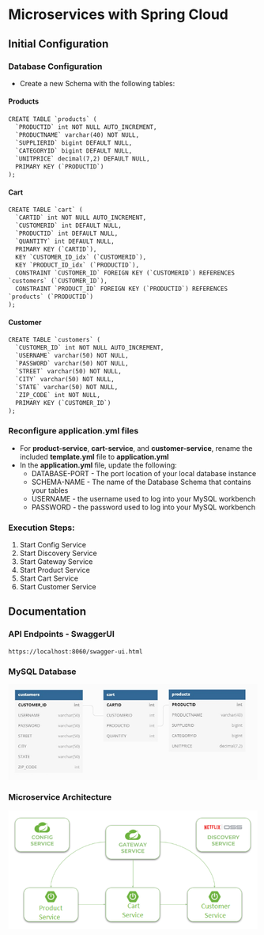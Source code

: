 # Microservices with Spring Cloud

## Initial Configuration

### Database Configuration
- Create a new Schema with the following tables:
#### Products
```shell
CREATE TABLE `products` (
  `PRODUCTID` int NOT NULL AUTO_INCREMENT,
  `PRODUCTNAME` varchar(40) NOT NULL,
  `SUPPLIERID` bigint DEFAULT NULL,
  `CATEGORYID` bigint DEFAULT NULL,
  `UNITPRICE` decimal(7,2) DEFAULT NULL,
  PRIMARY KEY (`PRODUCTID`)
);
```
#### Cart
```shell
CREATE TABLE `cart` (
  `CARTID` int NOT NULL AUTO_INCREMENT,
  `CUSTOMERID` int DEFAULT NULL,
  `PRODUCTID` int DEFAULT NULL,
  `QUANTITY` int DEFAULT NULL,
  PRIMARY KEY (`CARTID`),
  KEY `CUSTOMER_ID_idx` (`CUSTOMERID`),
  KEY `PRODUCT_ID_idx` (`PRODUCTID`),
  CONSTRAINT `CUSTOMER_ID` FOREIGN KEY (`CUSTOMERID`) REFERENCES `customers` (`CUSTOMER_ID`),
  CONSTRAINT `PRODUCT_ID` FOREIGN KEY (`PRODUCTID`) REFERENCES `products` (`PRODUCTID`)
);
```
#### Customer
```shell
CREATE TABLE `customers` (
  `CUSTOMER_ID` int NOT NULL AUTO_INCREMENT,
  `USERNAME` varchar(50) NOT NULL,
  `PASSWORD` varchar(50) NOT NULL,
  `STREET` varchar(50) NOT NULL,
  `CITY` varchar(50) NOT NULL,
  `STATE` varchar(50) NOT NULL,
  `ZIP_CODE` int NOT NULL,
  PRIMARY KEY (`CUSTOMER_ID`)
);
```

### Reconfigure application.yml files
- For **product-service**, **cart-service**, and **customer-service**, rename the included **template.yml**
file to **application.yml**
- In the **application.yml** file, update the following: 
  * DATABASE-PORT - The port location of your local database instance
  * SCHEMA-NAME - The name of the Database Schema that contains your tables
  * USERNAME - the username used to log into your MySQL workbench
  * PASSWORD - the password used to log into your MySQL workbench

### Execution Steps:
1. Start Config Service
2. Start Discovery Service
3. Start Gateway Service
4. Start Product Service
5. Start Cart Service
6. Start Customer Service

## Documentation
### API Endpoints - SwaggerUI
```shell
https://localhost:8060/swagger-ui.html
```


### MySQL Database
![Schema](https://github.com//MZapka/matt-microservices/blob/main/images/dbSchema.jpg?raw=true)

<!-- ![Schema](images/dbSchema.jpg) -->
### Microservice Architecture
<img src="images/architecture.png" alt="Architecture"/>

<!-- ![Architecture](https://github.com//MZapka/matt-microservices/blob/main/images/architecture.png?raw=true) -->

<!-- ![Architecture](images/architecture.png) -->
